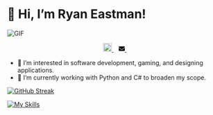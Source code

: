 # 👋 Hi, I’m Ryan Eastman!

![GIF](https://media.giphy.com/media/vSr0Lgose4rhS/giphy.gif)

<p align="center">
  <a href="https://www.linkedin.com/in/ryan-eastman13/" target="_blank" rel="noopener noreferrer">
    <img src="https://fontawesome.com/icons/linkedin?f=brands&s=solid" alt="LinkedIn" height="20">
  </a>&nbsp;&nbsp;
  <a href="mailto:rking1323@gmail.com" target="_blank" rel="noopener noreferrer">
    <svg xmlns="http://www.w3.org/2000/svg" height="1em" viewBox="0 0 512 512">
      <path d="M48 64C21.5 64 0 85.5 0 112c0 15.1 7.1 29.3 19.2 38.4L236.8 313.6c11.4 8.5 27 8.5 38.4 0L492.8 150.4c12.1-9.1 19.2-23.3 19.2-38.4c0-26.5-21.5-48-48-48H48zM0 176V384c0 35.3 28.7 64 64 64H448c35.3 0 64-28.7 64-64V176L294.4 339.2c-22.8 17.1-54 17.1-76.8 0L0 176z"/>
    </svg>
  </a>&nbsp;&nbsp;
</p>

- 👀 I’m interested in software development, gaming, and designing applications.
- 🌱 I’m currently working with Python and C# to broaden my scope.

[![GitHub Streak](https://github-readme-streak-stats.herokuapp.com?user=DocHolliday13x&theme=dark&date_format=j%20M%5B%20Y%5D)](https://git.io/streak-stats)

[![My Skills](https://skillicons.dev/icons?i=js,html,css,github,nodejs,express,react,figma,vscode,sass,py,postgres,mongodb,jest,&theme=dark)](https://skillicons.dev)

<!---
DocHolliday13x/DocHolliday13x is a ✨ special ✨ repository because its README.md (this file) appears on your GitHub profile.
You can click the Preview link to take a look at your changes.
--->


